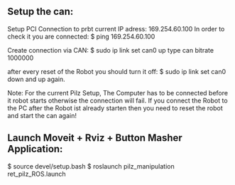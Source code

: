 
## Setup the can:  
Setup PCI Connection to prbt
current IP adress: 169.254.60.100
In order to check it you are connected:
$ ping 169.254.60.100

Create connection via  CAN:
$ sudo ip link set can0 up type can bitrate 1000000 

after every reset of the Robot you should turn it off:
$ sudo ip link set can0 down
and up again.

Note: For the current Pilz Setup, The Computer has to be connected before it robot starts otherwise the connection will fail. If you connect the Robot to the PC after the Robot ist already starten then you need to reset the robot and start the can again!

## Launch Moveit + Rviz + Button Masher Application:
$ source devel/setup.bash
$ roslaunch pilz_manipulation ret_pilz_ROS.launch
